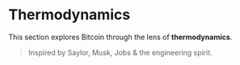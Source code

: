 # Thermodynamics

This section explores Bitcoin through the lens of **thermodynamics**.

> Inspired by Saylor, Musk, Jobs & the engineering spirit.
